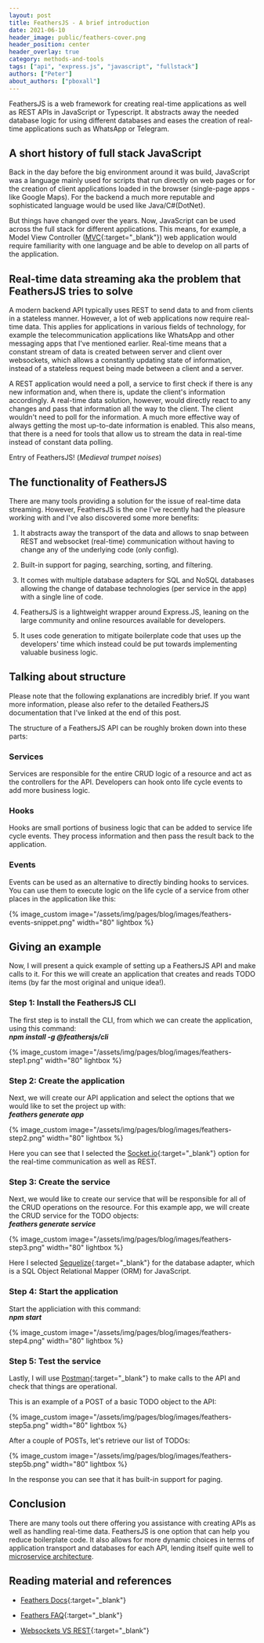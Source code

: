 ```yaml
---
layout: post
title: FeathersJS - A brief introduction
date: 2021-06-10
header_image: public/feathers-cover.png
header_position: center
header_overlay: true
category: methods-and-tools
tags: ["api", "express.js", "javascript", "fullstack"]
authors: ["Peter"]
about_authors: ["pboxall"]
---
```


FeathersJS is a web framework for creating real-time applications as well as REST APIs in JavaScript or Typescript.
It abstracts away the needed database logic for using different databases and eases the creation of real-time applications such as WhatsApp or Telegram.

## A short history of full stack JavaScript

Back in the day before the big environment around it was build, JavaScript was a language mainly used for scripts that run directly on web pages or for the creation of client applications loaded in the browser (single-page apps - like Google Maps).
For the backend a much more reputable and sophisticated language would be used like Java/C#(DotNet).

But things have changed over the years.
Now, JavaScript can be used across the full stack for different applications.
This means, for example, a Model View Controller ([MVC](https://www.freecodecamp.org/news/the-model-view-controller-pattern-mvc-architecture-and-frameworks-explained/){:target="_blank"}) web application would require familiarity with one language and be able to develop on all parts of the application.

## Real-time data streaming aka the problem that FeathersJS tries to solve

A modern backend API typically uses REST to send data to and from clients in a stateless manner.
However, a lot of web applications now require real-time data.
This applies for applications in various fields of technology, for example the telecommunication applications like WhatsApp and other messaging apps that I've mentioned earlier. 
Real-time means that a constant stream of data is created between server and client over websockets, which allows a constantly updating state of information, instead of a stateless request being made between a client and a server.

A REST application would need a poll, a service to first check if there is any new information and, when there is, update the client's information accordingly. 
A real-time data solution, however, would directly react to any changes and pass that information all the way to the client.
The client wouldn't need to poll for the information.
A much more effective way of always getting the most up-to-date information is enabled.
This also means, that there is a need for tools that allow us to stream the data in real-time instead of constant data polling.

Entry of FeathersJS! (*Medieval trumpet noises*)

## The functionality of FeathersJS

There are many tools providing a solution for the issue of real-time data streaming.
However, FeathersJS is the one I've recently had the pleasure working with and I've also discovered some more benefits:

1. It abstracts away the transport of the data and allows to snap between REST and websocket (real-time) communication without having to change any of the underlying code (only config).

1. Built-in support for paging, searching, sorting, and filtering.

1. It comes with multiple database adapters for SQL and NoSQL databases allowing the change of database technologies (per service in the app) with a single line of code.

1. FeathersJS is a lightweight wrapper around Express.JS, leaning on the large community and online resources available for developers.

1. It uses code generation to mitigate boilerplate code that uses up the developers' time which instead could be put towards implementing valuable business logic. 

## Talking about structure

Please note that the following explanations are incredibly brief.
If you want more information, please also refer to the detailed FeathersJS documentation that I've linked at the end of this post.

The structure of a FeathersJS API can be roughly broken down into these parts: 

### Services

Services are responsible for the entire CRUD logic of a resource and act as the controllers for the API. 
Developers can hook onto life cycle events to add more business logic.

### Hooks

Hooks are small portions of business logic that can be added to service life cycle events.
They process information and then pass the result back to the application.

### Events

Events can be used as an alternative to directly binding hooks to services.
You can use them to execute logic on the life cycle of a service from other places in the application like this:

{% image_custom image="/assets/img/pages/blog/images/feathers-events-snippet.png" width="80" lightbox %}

## Giving an example

Now, I will present a quick example of setting up a FeathersJS API and make calls to it. 
For this we will create an application that creates and reads TODO items (by far the most original and unique idea!).

### Step 1: Install the FeathersJS CLI

The first step is to install the CLI, from which we can create the application, using this command:<br>
***npm install -g @feathersjs/cli***

{% image_custom image="/assets/img/pages/blog/images/feathers-step1.png" width="80" lightbox %}

### Step 2: Create the application

Next, we will create our API application and select the options that we would like to set the project up with:<br>
***feathers generate app***

{% image_custom image="/assets/img/pages/blog/images/feathers-step2.png" width="80" lightbox %}

Here you can see that I selected the [Socket.io](https://socket.io/){:target="_blank"} option for the real-time communication as well as REST.

### Step 3: Create the service

Next, we would like to create our service that will be responsible for all of the CRUD operations on the resource.
For this example app, we will create the CRUD service for the TODO objects:<br>
***feathers generate service***

{% image_custom image="/assets/img/pages/blog/images/feathers-step3.png" width="80" lightbox %}

Here I selected [Sequelize](https://sequelize.org/){:target="_blank"} for the database adapter, which is a SQL Object Relational Mapper (ORM) for JavaScript.

### Step 4: Start the application

Start the appliciation with this command:<br>
***npm start***

{% image_custom image="/assets/img/pages/blog/images/feathers-step4.png" width="80" lightbox %}

### Step 5: Test the service

Lastly, I will use [Postman](https://www.postman.com/){:target="_blank"} to make calls to the API and check that things are operational.

This is an example of a POST of a basic TODO object to the API:

{% image_custom image="/assets/img/pages/blog/images/feathers-step5a.png" width="80" lightbox %}
 
After a couple of POSTs, let's retrieve our list of TODOs:

{% image_custom image="/assets/img/pages/blog/images/feathers-step5b.png" width="80" lightbox %}

In the response you can see that it has built-in support for paging.

## Conclusion

There are many tools out there offering you assistance with creating APIs as well as handling real-time data. 
FeathersJS is one option that can help you reduce boilerplate code.
It also allows for more dynamic choices in terms of application transport and databases for each API, lending itself quite well to [microservice architecture](/blog//events/wjax2015-microservices/). 

## Reading material and references

 * [Feathers Docs](https://docs.feathersjs.com/){:target="_blank"}

 * [Feathers FAQ](https://docs.feathersjs.com/help/faq.html){:target="_blank"}

 * [Websockets VS REST](https://www.educba.com/websocket-vs-rest/){:target="_blank"}